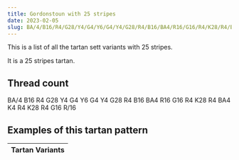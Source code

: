 ```yaml
---
title: Gordonstoun with 25 stripes
date: 2023-02-05
slug: BA/4/B16/R4/G28/Y4/G4/Y6/G4/Y4/G28/R4/B16/BA4/R16/G16/R4/K28/R4/BA4/K4/R4/K28/R4/G16/R/16
---
```

This is a list of all the tartan sett variants with 25 stripes.

It is a 25 stripes tartan.


## Thread count
BA/4 B16 R4 G28 Y4 G4 Y6 G4 Y4 G28 R4 B16 BA4 R16 G16 R4 K28 R4 BA4 K4 R4 K28 R4 G16 R/16

## Examples of this tartan pattern

| Tartan Variants |
|---------------|
